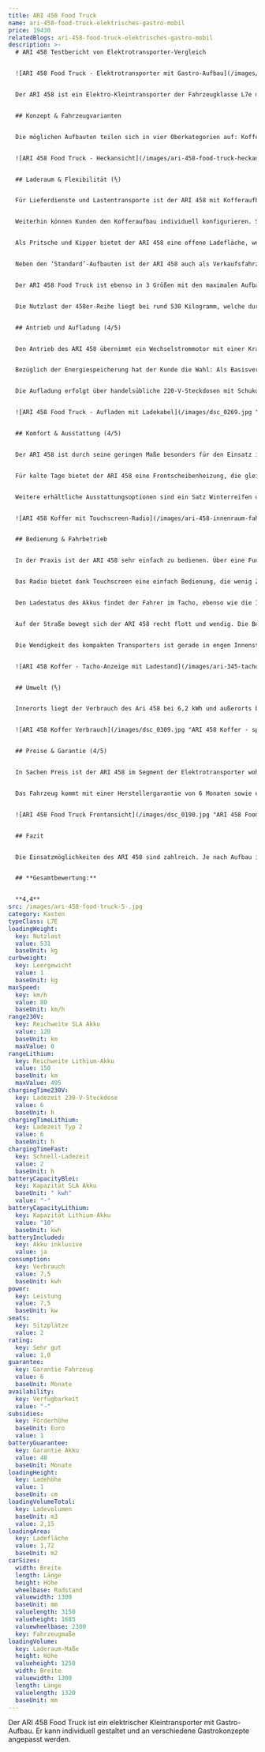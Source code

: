 ```yaml
---
title: ARI 458 Food Truck
name: ari-458-food-truck-elektrisches-gastro-mobil
price: 19430
relatedBlogs: ari-458-food-truck-elektrisches-gastro-mobil
description: >-
  # ARI 458 Testbericht von Elektrotransporter-Vergleich


  ![ARI 458 Food Truck - Elektrotransporter mit Gastro-Aufbau](/images/ari-458-food-truck-5-2-.jpg "ARI 458 Food Truck - indivuduell gestaltbarer Elektrotransporter mit Gastro-Aufbau")


  Der ARI 458 ist ein Elektro-Kleintransporter der Fahrzeugklasse L7e mit einer zulässigen Höchstgeschwindigkeit von 80 km/h und einer maximalen Zuladung von 450 Kilogramm. Der Transporter bietet Platz für 2 Personen. 


  ## Konzept & Fahrzeugvarianten


  Die möglichen Aufbauten teilen sich in vier Oberkategorien auf: Koffer, Pritsche, Kipper sowie Individual-Aufbauten. Zu den erhältlichen Individual-Aufbauten zählen beispielsweise Kühl- oder Tiefkühlkoffer, Laubgitteraufbau, Food-Truck, Verkaufsfahrzeug und Alkoven-Aufbau. Der ARI 458 ist vor allem für kurze Wege und innerstädtischen Verkehr konzipiert. Mit einem zusätzlichen Reichweiten-Paket eignet er sich aber auch durchaus für große Strecken. 


  ![ARI 458 Food Truck - Heckansicht](/images/ari-458-food-truck-heckansicht-1-.jpg "ARI 458 Food Truck mit ausziehbarer Theke sowie Schubladen und Fächern")


  ## Laderaum & Flexibilität (⅘)


  Für Lieferdienste und Lastentransporte ist der ARI 458 mit Kofferaufbau sehr gut geeignet. Kunden haben hier die Wahl zwischen den drei Größen, welche ein Ladevolumen von 1,45 m3 (Basisversion), 2,05 m3 („L“) sowie 2,77 m3 bei der „XL“-Version besitzen. Bei der Höhe variieren die Koffer-Aufbauten zwischen 95 cm, 110 cm und 130 cm. Die Ladekantenhöhe des ARI 458 ist mit 68 cm angenehm niedrig. 


  Weiterhin können Kunden den Kofferaufbau individuell konfigurieren. So kann der Koffer beispielsweise mit zwei Flügeltüren am Heck oder einer „Rolltor“-Variante geordert werden. Für das mehrseitige Beladen der Box sind Seitentüren verfügbar, welche gerade im Falle von kleinteiliger Ladung von Vorteil sind.


  Als Pritsche und Kipper bietet der ARI 458 eine offene Ladefläche, welche in drei Größen ( 1,53 m², 1,86 m², 2,05 m² ) verfügbar ist. Die Höhe der Bordwände beträgt hier 25 cm.  Das Kippen der Ladefläche erfolgt beim ARI 458 Kipper entweder elektrisch-hydraulisch per Fernbedienung oder mechanisch-hydraulisch per Pumpe. Für die Sicherung der Ladung sind zudem Verzurr-Ösen sowie eine stabile Plane für das Pritschen-Modell verfügbar. Ebenso lässt sich die Ladefläche durch einen drei- oder vierteiligen Laubgitter-Aufbau ergänzen. 


  Neben den ‘Standard’-Aufbauten ist der ARI 458 auch als Verkaufsfahrzeug oder Food Truck verfügbar. Das Verkaufsfahrzeug mit 3 Flügeltüren ist in den Größen 1,99 m3, 2,42 m3 und 2,77 m3 erhältlich. 


  Der ARI 458 Food Truck ist ebenso in 3 Größen mit den maximalen Aufbau-Maßen von 1640×1300×1250 mm (LxBxH) bestellbar. Neben einer großzügigen Arbeitsfläche und weiteren  ausziehbaren Arbeitsplatten bietet dieser eine Menge Stauraum im unteren Teil des Aufbaus. 


  Die Nutzlast der 458er-Reihe liegt bei rund 530 Kilogramm, welche durch verschiedene Aufbauten leicht variieren kann. So sind selbst mit einem Fahrer von 80 Kilogramm noch Beladungen von circa 450 Kilogramm möglich.


  ## Antrieb und Aufladung (4/5)


  Den Antrieb des ARI 458 übernimmt ein Wechselstrommotor mit einer Kraft von 7,5 kW, welcher den Elektrotransporter auf eine Höchstgeschwindigkeit von 78 Km/h beschleunigt. Die Kraft wird auf die Hinterachse übertragen, auf welcher bei Beladung auch das meiste Gewicht liegt. Damit soll auch unter Vollladung eine gute Straßenlage garantiert werden.


  Bezüglich der Energiespeicherung hat der Kunde die Wahl: Als Basisversion besitzt der ARI 458 eine SLA-Batterie, welche eine Reichweite von rund 120 Kilometern ermöglicht. Gegen Aufpreis wird das Fahrzeug mit einem Lithium-Ionen-Akku geliefert, wodurch die Laufleistung einer Aufladung auf circa 150 Kilometer steigt. Optional kann ein zweites Akkupaket geordert werden, wodurch eine Reichweite bis 200 Kilometer möglich ist. Wie bei allen Elektrofahrzeugen ist diese natürlich auch von den Umweltbedingungen und dem Gebrauch von elektrischen Geräten wie Radio oder Klimaanlage abhängig. Positiv auf die Reichweite wirkt sich ein optional verfügbares Solarmodul auf dem Dach aus, welches die Fahrstrecke nochmals um rund 30 Kilometer erweitern kann.


  Die Aufladung erfolgt über handelsübliche 220-V-Steckdosen mit Schuko-Stecker. ARI Motors liefert optional außerdem einen Typ-2-Adapter für die Aufladung an öffentlichen Ladesäulen mit. Die Aufladung mit 220 Volt dauert bei vollkommener Entladung rund 6 Stunden, während ein voller Akku per Schnellladung in 4 Stunden erreicht werden kann. Der ARI 458 nutzt auch die Selbstaufladung in Form von Rekuperation, die allerdings hier nicht direkt mit der Bremsanlage verbunden ist.


  ![ARI 458 Food Truck - Aufladen mit Ladekabel](/images/dsc_0269.jpg "ARI 458 Food Truck - einfaches Aufladen mit Ladekabel")


  ## Komfort & Ausstattung (4/5)


  Der ARI 458 ist durch seine geringen Maße besonders für den Einsatz im engen Stadtverkehr sowie verwinkelten Parkanlagen und Werksgeländen geeignet. Er bietet ein üppiges Ladevolumen bei hoher Wendigkeit, ohne viel Platz zu beanspruchen. Bei eingelegtem Rückwärtsgang erklingt ein Warnton und die Sicht nach hinten wird durch eine Rückfahrkamera erleichtert, was besonders mit Kofferaufbau sehr nützlich ist.


  Für kalte Tage bietet der ARI 458 eine Frontscheibenheizung, die gleichzeitig den Innenraum heizt. So können Mitarbeiter auch bei frostigen Temperaturen schnell für gute Sicht und ein persönliches Wohlgefühl sorgen. Gegen Aufpreis ist eine Klimaanlage erhältlich, welche gerade im Hochsommer eine angenehme Kühlung verschafft. Serienmäßig ist ein Radio verbaut, welches via Touchscreen einfach bedienbar ist und mit einer Freisprechmöglichkeit, USB-Anschluss und Bluetooth-Funktion nützliche Helfer für den Arbeitsalltag bietet. Der Fahrer kann auch das eigene Smartphone mit dem Entertainment-System verbinden und damit auf Navigationsprogramme zugreifen.


  Weitere erhältliche Ausstattungsoptionen sind ein Satz Winterreifen und eine orangefarbene Rundumleuchte. Auch eine orangefarbene Folierung mit rot-weißer Bestreifung für den Baustellenbereich ist verfügbar. Für sperrige Güter, wie etwa Leitern, sind ein Dachgepäckträger sowie eine Leiterklappe im hinteren Bereich des Kofferdach praktisch. Eine Anhängerkupplung ist ebenso erhältlich, allerdings darf der ARI 458 bisher nur auf Werks- und Privatgelände mit Anhänger gefahren werden.


  ![ARI 458 Koffer mit Touchscreen-Radio](/images/ari-458-innenraum-fahrerplatz.jpg "ARI 458 Koffer mit Touchscreen-Radio und USB-Anschluss")


  ## Bedienung & Fahrbetrieb


  In der Praxis ist der ARI 458 sehr einfach zu bedienen. Über eine Funkfernbedienung im Schlüssel kann das Fahrzeug geöffnet und verschlossen werden, was speziell Lieferdiensten die Verriegelung mit vollen Händen ermöglicht. Der Innenraum des Elektrotransporters ist sehr übersichtlich und intuitiv bedienbar. So sind die wichtigsten Funktionen über eine Bedieneinheit in der Mitte des Armaturenbretts steuerbar. Einzig die Bedienung der elektrisch verstellbaren Außenspiegel befindet sich links vom Lenkrad neben der Tür.


  Das Radio bietet dank Touchscreen eine einfach Bedienung, die wenig Zeit und Aufmerksamkeit erfordert. So kann der Fahrer unkompliziert zwischen verschiedenen Radiosendern wählen oder im Falle einer eingelegten Navigationskarte neue Routen berechnen. Dank der Verbindungsmöglichkeit mit dem eigenen Telefon über USB oder Bluetooth ist das Telefonieren über Freisprechanlage genauso möglich wie das Abspielen von eigener Musik oder das Nutzen einer Navigations-App über den Touchscreen.


  Den Ladestatus des Akkus findet der Fahrer im Tacho, ebenso wie die Information über den eingelegten Fahrmodus. Dieser ist über einen Fahrstufenschalter in der Mitte des Armaturenbretts wählbar. Neben den normalen Fahrmodi („R“, „N“ und „D“) ist auch ein ECO-Modus wählbar, bei dem die Energie durch sanftes Beschleunigen sowie eine begrenzte Höchstgeschwindigkeit von 50 Km/h gespart wird. Dadurch kann die Reichweite erhöht werden.


  Auf der Straße bewegt sich der ARI 458 recht flott und wendig. Die Beschleunigung setzt direkt ein und bringt das Fahrzeug schnell auf Geschwindigkeit. Auch außerhalb der Stadt ist der Elektrotransporter kein Verkehrshindernis, sondern kommt ohne Probleme auf die Höchstgeschwindigkeit von knapp 80 Km/h. Der ARI 458 liegt gut auf der Straße und hat dank des niedrigen Schwerpunkts und Heckantrieb auch mit Ladung keinerlei Probleme in Kurven. Anfangs irritiert es etwas, dass sich der Blinker nicht von selbst zurücksetzt. Allerdings gewöhnt man sich schnell daran, dies nach dem Abbiegevorgang selbst von Hand zu erledigen.


  Die Wendigkeit des kompakten Transporters ist gerade in engen Innenstädten sowie Werkshallen von Vorteil. Für einfacheres Rangieren bei niedrigen Geschwindigkeiten bietet sich die optional verfügbare Servolenkung an. Positiv fällt auch das Glasdach auf, welches ein besseres Raumgefühl erzeugt und gerade an sonnigen Tagen einen angenehmen Effekt hat. Natürlich kann man bei heftiger Sonneneinstrahlung dieses auch durch ein Rollo abdecken.


  ![ARI 458 Koffer - Tacho-Anzeige mit Ladestand](/images/ari-345-tacho-anzeige.jpg "ARI 458 Koffer Innenraum mit Tacho")


  ## Umwelt (⅘)


  Innerorts liegt der Verbrauch des Ari 458 bei 6,2 kWh und außerorts bei 8,0 kWh. Das Fahrzeug kommt dadurch auf einen niedrigen kombinierten Verbrauch von 7,1 kWh. Bei angenommenen 30 Cent pro Kilowattstunde kosten 100 km Fahrstrecke 2,13 €.


  ![ARI 458 Koffer Verbrauch](/images/dsc_0309.jpg "ARI 458 Koffer - sparsamer Verbrauch")


  ## Preise & Garantie (4/5)


  In Sachen Preis ist der ARI 458 im Segment der Elektrotransporter wohl ungeschlagen. So liegt der Grundpreis der Pritschen-Version bei 13.700 Euro. Selbst mit dem „XL“-Koffer kostet das Fahrzeug mit 17.290 Euro weitaus weniger als vergleichbare Fahrzeuge der Konkurrenz. Die für Baustellen und Handwerker geeignete Kipper-Variante ist ab einem Preis von 16.400 Euro erhältlich. Die Preise für das Verkaufsfahrzeug und den Food Truck starten bei 17.150 Euro bzw. 19.430 Euro. Der Kühlkoffer-Aufbau ist ab 19.900 Euro auf dem Markt verfügbar.   


  Das Fahrzeug kommt mit einer Herstellergarantie von 6 Monaten sowie einer Gewährleistung über eine Zeit von 2 Jahren. Auf die Lithium Batterie haben Kunden einen Garantieanspruch von 4 Jahren bzw. 60.000 Kilometer.


  ![ARI 458 Food Truck Frontansicht](/images/dsc_0190.jpg "ARI 458 Food Truck - ideal für Caterer und Gastronomen")


  ## Fazit


  Die Einsatzmöglichkeiten des ARI 458 sind zahlreich. Je nach Aufbau ist er speziell für Liefer- und Transportbetriebe (Kofferaufbau) und Handwerks- und Baubetriebe (Pritsche und Kipper) interessant. Bei den Individual-Aufbauten gibt es zudem für Garten- und Landschaftsbaubetriebe praktische Varianten. Neben dieser Vielseitigkeit im Hinblick auf Aufbauten und Einsatzoptionen liegen die Vorteile des ARI 458 in der guten Raumnutzung, der intuitiven Bedienung sowie den niedrigen Preisen ab 13.700 Euro. Natürlich erhält der Kunde dafür kein Luxusfahrzeug, sondern einen effizienten Elektrotransporter mit sehr guter Raumnutzung und individuell anpassbaren Ausstattungs- und Funktionsmöglichkeiten.


  ## **Gesamtbewertung:**


  **4,4**
src: /images/ari-458-food-truck-5-.jpg
category: Kasten
typeClass: L7E
loadingWeight:
  key: Nutzlast
  value: 531
  baseUnit: kg
curbweight:
  key: Leergewicht
  value: 1
  baseUnit: kg
maxSpeed:
  key: km/h
  value: 80
  baseUnit: km/h
range230V:
  key: Reichweite SLA Akku
  value: 120
  baseUnit: km
  maxValue: 0
rangeLithium:
  key: Reichweite Lithium-Akku
  value: 150
  baseUnit: km
  maxValue: 495
chargingTime230V:
  key: Ladezeit 230-V-Steckdose
  value: 6
  baseUnit: h
chargingTimeLithium:
  key: Ladezeit Typ 2
  value: 6
  baseUnit: h
chargingTimeFast:
  key: Schnell-Ladezeit
  value: 2
  baseUnit: h
batteryCapacityBlei:
  key: Kapazität SLA Akku
  baseUnit: " kwh"
  value: "-"
batteryCapacityLithium:
  key: Kapazität Lithium-Akku
  value: "10"
  baseUnit: kwh
batteryIncluded:
  key: Akku inklusive
  value: ja
consumption:
  key: Verbrauch
  value: 7,5
  baseUnit: kwh
power:
  key: Leistung
  value: 7,5
  baseUnit: kw
seats:
  key: Sitzplätze
  value: 2
rating:
  key: Sehr gut
  value: 1,0
guarantee:
  key: Garantie Fahrzeug
  value: 6
  baseUnit: Monate
availability:
  key: Verfügbarkeit
  value: "-"
subsidies:
  key: Förderhöhe
  baseUnit: Euro
  value: 1
batteryGuarantee:
  key: Garantie Akku
  value: 48
  baseUnit: Monate
loadingHeight:
  key: Ladehöhe
  value: 1
  baseUnit: cm
loadingVolumeTotal:
  key: Ladevolumen
  baseUnit: m3
  value: 2,15
loadingArea:
  key: Ladefläche
  value: 1,72
  baseUnit: m2
carSizes:
  width: Breite
  length: Länge
  height: Höhe
  wheelbase: Radstand
  valuewidth: 1300
  baseUnit: mm
  valuelength: 3150
  valueheight: 1685
  valuewheelbase: 2300
  key: Fahrzeugmaße
loadingVolume:
  key: Laderaum-Maße
  height: Höhe
  valueheight: 1250
  width: Breite
  valuewidth: 1300
  length: Länge
  valuelength: 1320
  baseUnit: mm
---
```

Der ARI 458 Food Truck ist ein elektrischer Kleintransporter mit Gastro-Aufbau. Er kann  individuell gestaltet und an verschiedene Gastrokonzepte angepasst werden.